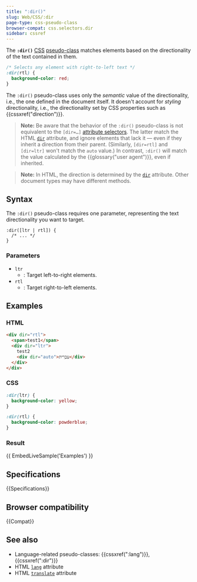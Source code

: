 ```yaml
---
title: ":dir()"
slug: Web/CSS/:dir
page-type: css-pseudo-class
browser-compat: css.selectors.dir
sidebar: cssref
---
```



The **`:dir()`** [CSS](/en-US/docs/Web/CSS) [pseudo-class](/en-US/docs/Web/CSS/Pseudo-classes) matches elements based on the directionality of the text contained in them.

```css
/* Selects any element with right-to-left text */
:dir(rtl) {
  background-color: red;
}
```

The `:dir()` pseudo-class uses only the _semantic_ value of the directionality, i.e., the one defined in the document itself. It doesn't account for _styling_ directionality, i.e., the directionality set by CSS properties such as {{cssxref("direction")}}.

> **Note:** Be aware that the behavior of the `:dir()` pseudo-class is not equivalent to the `[dir=…]` [attribute selectors](/en-US/docs/Web/CSS/Attribute_selectors). The latter match the HTML [`dir`](/en-US/docs/Web/HTML/Global_attributes#dir) attribute, and ignore elements that lack it — even if they inherit a direction from their parent. (Similarly, `[dir=rtl]` and `[dir=ltr]` won't match the `auto` value.) In contrast, `:dir()` will match the value calculated by the {{glossary("user agent")}}, even if inherited.

> **Note:** In HTML, the direction is determined by the [`dir`](/en-US/docs/Web/HTML/Global_attributes#dir) attribute. Other document types may have different methods.

## Syntax

The `:dir()` pseudo-class requires one parameter, representing the text directionality you want to target.

```css-nolint
:dir([ltr | rtl]) {
  /* ... */
}
```

### Parameters

- `ltr`
  - : Target left-to-right elements.
- `rtl`
  - : Target right-to-left elements.

## Examples

### HTML

```html
<div dir="rtl">
  <span>test1</span>
  <div dir="ltr">
    test2
    <div dir="auto">עִבְרִית</div>
  </div>
</div>
```

### CSS

```css
:dir(ltr) {
  background-color: yellow;
}

:dir(rtl) {
  background-color: powderblue;
}
```

### Result

{{ EmbedLiveSample('Examples') }}

## Specifications

{{Specifications}}

## Browser compatibility

{{Compat}}

## See also

- Language-related pseudo-classes: {{cssxref(":lang")}}, {{cssxref(":dir")}}
- HTML [`lang`](/en-US/docs/Web/HTML/Global_attributes#lang) attribute
- HTML [`translate`](/en-US/docs/Web/HTML/Global_attributes#translate) attribute
